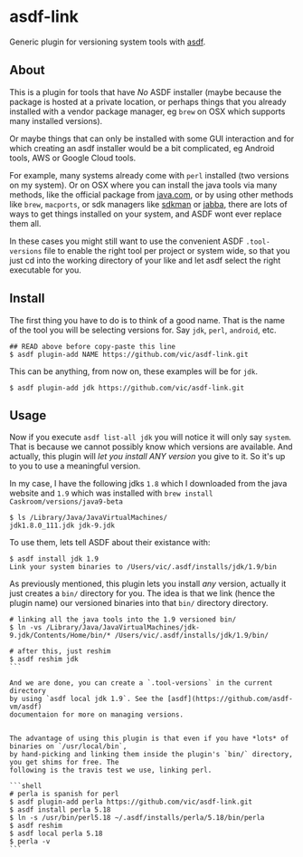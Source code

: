 # asdf-link

Generic plugin for versioning system tools with [asdf](https://github.com/asdf-vm/asdf).

## About

This is a plugin for tools that have *No* ASDF installer (maybe because the package
is hosted at a private location, or perhaps things that you already installed with
a vendor package manager, eg `brew` on OSX which supports many installed versions).

Or maybe things that can only be installed with some GUI interaction and for which 
creating an asdf installer would be a bit complicated, eg Android tools, AWS or Google Cloud tools.

For example, many systems already come with `perl` installed (two versions on my system).
Or on OSX where you can install the java tools via many methods, like the official package 
from [java.com](http://java.com), or by using other methods like `brew`, `macports`,
or sdk managers like [sdkman](http://sdkman.io/usage.html) or [jabba](https://github.com/shyiko/jabba),
there are lots of ways to get things installed on your system, and ASDF wont ever replace
them all.

In these cases you might still want to use the convenient ASDF `.tool-versions` file to
enable the right tool per project or system wide, so that you just cd into the
working directory of your like and let asdf select the right executable for you.

## Install

The first thing you have to do is to think of a good name. That is the name of the
tool you will be selecting versions for. Say `jdk`, `perl`, `android`, etc.

```shell
## READ above before copy-paste this line
$ asdf plugin-add NAME https://github.com/vic/asdf-link.git
```

This can be anything, from now on, these examples will be for `jdk`.

```shell
$ asdf plugin-add jdk https://github.com/vic/asdf-link.git
```

## Usage

Now if you execute `asdf list-all jdk` you will notice it will only say `system`.
That is because we cannot possibly know which versions are available. And actually,
this plugin will *let you install ANY version* you give to it. So it's up to you
to use a meaningful version. 

In my case, I have the following jdks `1.8` which I downloaded from the java
website and `1.9` which was installed with `brew install Caskroom/versions/java9-beta`

```shell
$ ls /Library/Java/JavaVirtualMachines/
jdk1.8.0_111.jdk jdk-9.jdk
```

To use them, lets tell ASDF about their existance with:

```shell
$ asdf install jdk 1.9
Link your system binaries to /Users/vic/.asdf/installs/jdk/1.9/bin
```

As previously mentioned, this plugin lets you install *any* version,
actually it just creates a `bin/` directory for you. The idea is that
we link (hence the plugin name) our versioned binaries into that `bin/` directory directory.

````shell
# linking all the java tools into the 1.9 versioned bin/
$ ln -vs /Library/Java/JavaVirtualMachines/jdk-9.jdk/Contents/Home/bin/* /Users/vic/.asdf/installs/jdk/1.9/bin/

# after this, just reshim
$ asdf reshim jdk
```

And we are done, you can create a `.tool-versions` in the current directory
by using `asdf local jdk 1.9`. See the [asdf](https://github.com/asdf-vm/asdf)
documentaion for more on managing versions.


The advantage of using this plugin is that even if you have *lots* of binaries on `/usr/local/bin`,
by hand-picking and linking them inside the plugin's `bin/` directory, you get shims for free. The
following is the travis test we use, linking perl.

```shell
# perla is spanish for perl
$ asdf plugin-add perla https://github.com/vic/asdf-link.git
$ asdf install perla 5.18
$ ln -s /usr/bin/perl5.18 ~/.asdf/installs/perla/5.18/bin/perla
$ asdf reshim
$ asdf local perla 5.18
$ perla -v
```
